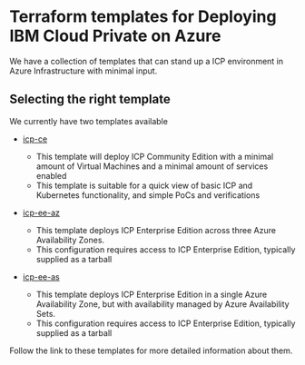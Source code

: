 
# Terraform templates for Deploying IBM Cloud Private on Azure

We have a collection of templates that can stand up a ICP environment in Azure Infrastructure with minimal input.

## Selecting the right template

We currently have two templates available

- [icp-ce](icp-ce)
  * This template will deploy ICP Community Edition with a minimal amount of Virtual Machines and a minimal amount of services enabled
  * This template is suitable for a quick view of basic ICP and Kubernetes functionality, and simple PoCs and verifications

- [icp-ee-az](icp-ee-az)
  * This template deploys ICP Enterprise Edition across three Azure Availability Zones.
  * This configuration requires access to ICP Enterprise Edition, typically supplied as a tarball

- [icp-ee-as](icp-ee-as)
  * This template deploys ICP Enterprise Edition in a single Azure Availability Zone, but with availability managed by Azure Availability Sets.
  * This configuration requires access to ICP Enterprise Edition, typically supplied as a tarball


Follow the link to these templates for more detailed information about them.
